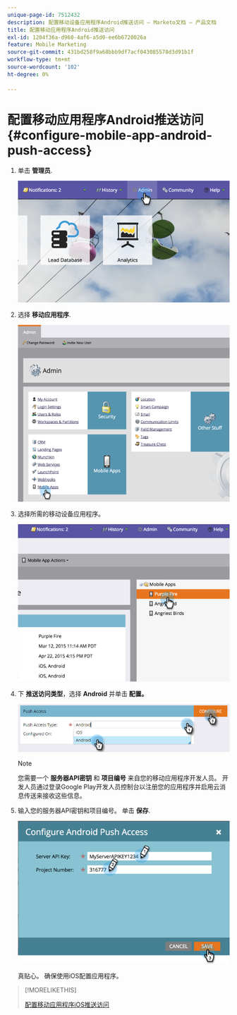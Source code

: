 ```yaml
---
unique-page-id: 7512432
description: 配置移动设备应用程序Android推送访问 — Marketo文档 — 产品文档
title: 配置移动应用程序Android推送访问
exl-id: 1204f36a-d960-4af6-a5d0-ee6b6720026a
feature: Mobile Marketing
source-git-commit: 431bd258f9a68bbb9df7acf043085578d3d91b1f
workflow-type: tm+mt
source-wordcount: '102'
ht-degree: 0%

---
```


# 配置移动应用程序Android推送访问 {#configure-mobile-app-android-push-access}

1. 单击 **管理员**.

   ![](assets/image2015-4-22-16-3a12-3a32.png)

1. 选择 **移动应用程序**.

   ![](assets/image2015-4-22-16-3a14-3a29.png)

1. 选择所需的移动设备应用程序。

   ![](assets/image2015-4-22-16-3a33-3a19.png)

1. 下 **推送访问类型**，选择 **Android** 并单击 **配置。**

   ![](assets/image2016-6-15-15-3a16-3a22.png)

   >[!NOTE]
   >
   >您需要一个 **服务器API密钥** 和 **项目编号** 来自您的移动应用程序开发人员。 开发人员通过登录Google Play开发人员控制台以注册您的应用程序并启用云消息传送来接收这些信息。

1. 输入您的服务器API密钥和项目编号。 单击 **保存**.

   ![](assets/image2015-4-22-18-3a54-3a54.png)

   真贴心。 确保使用iOS配置应用程序。

>[!MORELIKETHIS]
>
>[配置移动应用程序iOS推送访问](/help/marketo/product-docs/mobile-marketing/admin/configure-mobile-app-ios-push-access.md)
